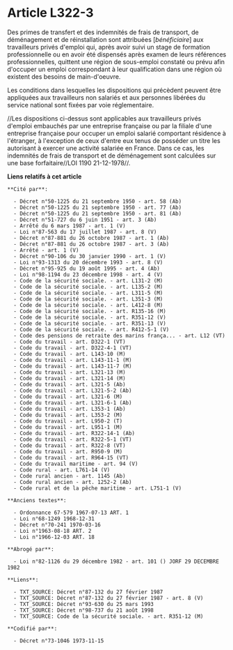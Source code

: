 # Article L322-3

Des primes de transfert et des indemnités de frais de transport, de déménagement et de réinstallation sont attribuées
[*bénéficiaire*] aux travailleurs privés d'emploi qui, après avoir suivi un stage de formation professionnelle ou en avoir
été dispensés après examen de leurs références professionnelles, quittent une région de sous-emploi constaté ou prévu afin
d'occuper un emploi correspondant à leur qualification dans une région où existent des besoins de main-d'oeuvre.

Les conditions dans lesquelles les dispositions qui précèdent peuvent être appliquées aux travailleurs non salariés et aux
personnes libérées du service national sont fixées par voie réglementaire.

//Les dispositions ci-dessus sont applicables aux travailleurs privés d'emploi embauchés par une entreprise française ou par
la filiale d'une entreprise française pour occuper un emploi salarié comportant résidence à l'étranger, à l'exception de ceux
d'entre eux tenus de posséder un titre les autorisant à exercer une activité salariée en France. Dans ce cas, les indemnités
de frais de transport et de déménagement sont calculées sur une base forfaitaire//LOI 1190 21-12-1978//.

**Liens relatifs à cet article**

	**Cité par**:

	  - Décret n°50-1225 du 21 septembre 1950 - art. 58 (Ab)
	  - Décret n°50-1225 du 21 septembre 1950 - art. 77 (Ab)
	  - Décret n°50-1225 du 21 septembre 1950 - art. 81 (Ab)
	  - Décret n°51-727 du 6 juin 1951 - art. 3 (Ab)
	  - Arrêté du 6 mars 1987 - art. 1 (V)
	  - Loi n°87-563 du 17 juillet 1987 - art. 8 (V)
	  - Décret n°87-881 du 26 octobre 1987 - art. 1 (Ab)
	  - Décret n°87-881 du 26 octobre 1987 - art. 3 (Ab)
	  - Arrêté - art. 1 (V)
	  - Décret n°90-106 du 30 janvier 1990 - art. 1 (V)
	  - Loi n°93-1313 du 20 décembre 1993 - art. 8 (V)
	  - Décret n°95-925 du 19 août 1995 - art. 4 (Ab)
	  - Loi n°98-1194 du 23 décembre 1998 - art. 4 (V)
	  - Code de la sécurité sociale. - art. L131-2 (M)
	  - Code de la sécurité sociale. - art. L135-2 (M)
	  - Code de la sécurité sociale. - art. L311-5 (M)
	  - Code de la sécurité sociale. - art. L351-3 (M)
	  - Code de la sécurité sociale. - art. L412-8 (M)
	  - Code de la sécurité sociale. - art. R135-16 (M)
	  - Code de la sécurité sociale. - art. R351-12 (V)
	  - Code de la sécurité sociale. - art. R351-13 (V)
	  - Code de la sécurité sociale. - art. R412-5-1 (V)
	  - Code des pensions de retraite des marins frança... - art. L12 (VT)
	  - Code du travail - art. D322-1 (VT)
	  - Code du travail - art. D322-4-1 (VT)
	  - Code du travail - art. L143-10 (M)
	  - Code du travail - art. L143-11-1 (M)
	  - Code du travail - art. L143-11-7 (M)
	  - Code du travail - art. L321-13 (M)
	  - Code du travail - art. L321-14 (M)
	  - Code du travail - art. L321-5 (Ab)
	  - Code du travail - art. L321-5-2 (Ab)
	  - Code du travail - art. L321-6 (M)
	  - Code du travail - art. L321-6-1 (Ab)
	  - Code du travail - art. L353-1 (Ab)
	  - Code du travail - art. L353-2 (M)
	  - Code du travail - art. L950-2 (T)
	  - Code du travail - art. L951-1 (M)
	  - Code du travail - art. R322-14-1 (Ab)
	  - Code du travail - art. R322-5-1 (VT)
	  - Code du travail - art. R322-8 (VT)
	  - Code du travail - art. R950-9 (M)
	  - Code du travail - art. R964-15 (VT)
	  - Code du travail maritime - art. 94 (V)
	  - Code rural - art. L761-14 (V)
	  - Code rural ancien - art. 1145 (Ab)
	  - Code rural ancien - art. 1252-2 (Ab)
	  - Code rural et de la pêche maritime - art. L751-1 (V)

	**Anciens textes**:

	  - Ordonnance 67-579 1967-07-13 ART. 1
	  - Loi n°68-1249 1968-12-31
	  - Décret n°70-241 1970-03-16
	  - Loi n°1963-08-18 ART. 2
	  - Loi n°1966-12-03 ART. 18

	**Abrogé par**:

	  - Loi n°82-1126 du 29 décembre 1982 - art. 101 () JORF 29 DECEMBRE 1982

	**Liens**:

	  - TXT_SOURCE: Décret n°87-132 du 27 février 1987
	  - TXT_SOURCE: Décret n°87-132 du 27 février 1987 - art. 8 (V)
	  - TXT_SOURCE: Décret n°93-630 du 25 mars 1993
	  - TXT_SOURCE: Décret n°98-737 du 21 août 1998
	  - TXT_SOURCE: Code de la sécurité sociale. - art. R351-12 (M)

	**Codifié par**:

	  - Décret n°73-1046 1973-11-15
